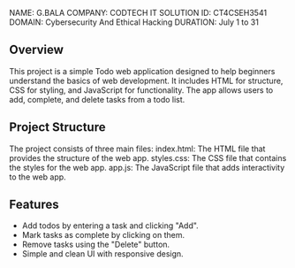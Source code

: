 NAME: G.BALA
COMPANY: CODTECH IT SOLUTION 
ID: CT4CSEH3541
DOMAIN: Cybersecurity And Ethical Hacking
DURATION: July 1 to 31

## Overview
This project is a simple Todo web application designed to help beginners understand the basics of web development. It includes HTML for structure, CSS for styling, and JavaScript for functionality. The app allows users to add, complete, and delete tasks from a todo list.

## Project Structure
The project consists of three main files:
index.html: The HTML file that provides the structure of the web app.
styles.css: The CSS file that contains the styles for the web app.
app.js: The JavaScript file that adds interactivity to the web app.

## Features

- Add todos by entering a task and clicking "Add".
- Mark tasks as complete by clicking on them.
- Remove tasks using the "Delete" button.
- Simple and clean UI with responsive design.
